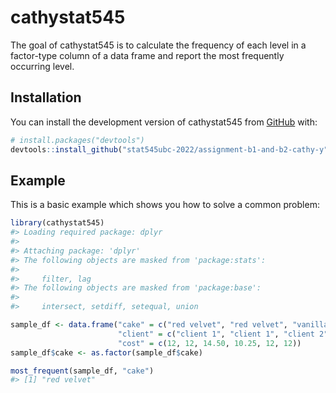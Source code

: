 
<!-- README.md is generated from README.Rmd. Please edit that file -->

# cathystat545

<!-- badges: start -->
<!-- badges: end -->

The goal of cathystat545 is to calculate the frequency of each level in
a factor-type column of a data frame and report the most frequently
occurring level.

## Installation

You can install the development version of cathystat545 from
[GitHub](https://github.com/) with:

``` r
# install.packages("devtools")
devtools::install_github("stat545ubc-2022/assignment-b1-and-b2-cathy-y")
```

## Example

This is a basic example which shows you how to solve a common problem:

``` r
library(cathystat545)
#> Loading required package: dplyr
#> 
#> Attaching package: 'dplyr'
#> The following objects are masked from 'package:stats':
#> 
#>     filter, lag
#> The following objects are masked from 'package:base':
#> 
#>     intersect, setdiff, setequal, union

sample_df <- data.frame("cake" = c("red velvet", "red velvet", "vanilla", "chocolate", "red velvet", "red velvet"),
                        "client" = c("client 1", "client 1", "client 2", "client 2", "client 3", "client 3"),
                        "cost" = c(12, 12, 14.50, 10.25, 12, 12))
sample_df$cake <- as.factor(sample_df$cake)

most_frequent(sample_df, "cake")
#> [1] "red velvet"
```
